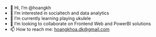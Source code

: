 - 👋 Hi, I’m @hoangkh
- 👀 I’m interested in socialtech and data analytics
- 🌱 I’m currently learning playing ukulele
- 💞️ I’m looking to collaborate on Frontend Web and PowerBI solutions
- 📫 How to reach me: hoangkhoa.dk@gmail.com


